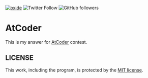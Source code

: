 [![oxide](https://img.shields.io/endpoint?url=https%3A%2F%2Fatcoder-badges.now.sh%2Fapi%2Fatcoder%2Fjson%2Foxide)](https://atcoder.jp/users/oxide)
![Twitter Follow](https://img.shields.io/twitter/follow/yu_9824?style=social)
![GitHub followers](https://img.shields.io/github/followers/yu-9824?style=social)

# AtCoder
This is my answer for [AtCoder](https://atcoder.jp) contest.

## LICENSE
This work, including the program, is protected by the [MIT license](LICENSE).